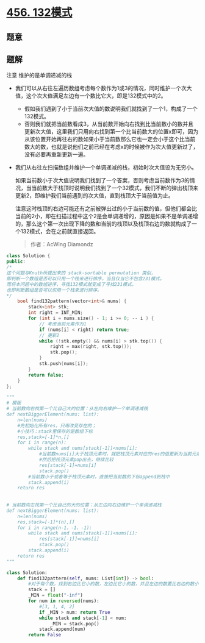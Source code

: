 #  [456. 132模式](https://leetcode-cn.com/problems/132-pattern/)

## 题意



## 题解

注意 维护的是单调递减的栈

-   我们可以从右往左遍历数组考虑每个数作为1或3的情况，同时维护一个次大值，这个次大值满足左边有一个数比它大，即是132模式中的2。

    -   假如我们遇到了小于当前次大值的数说明我们就找到了一个1，构成了一个132模式。
    -   否则我们就把当前数看成3，从当前数开始向右找到比当前数小的数并且更新次大值，这里我们只用向右找到第一个比当前数大的位置x即可，因为从该位置开始再往右的数如果小于当前数那么它也一定会小于这个比当前数大的数，也就是说他们之前已经在考虑x的时候被作为次大值更新过了，没有必要再重新更新一遍。

-   我们从右往左扫描数组并维护一个单调递减的栈，初始时次大值设为无穷小。

    如果当前数小于次大值说明我们找到了一个答案，否则考虑当前数作为3的情况，当当前数大于栈顶时说明我们找到了一个32模式，我们不断的弹出栈顶来更新2，即维护我们当前遇到的次大值，直到栈顶大于当前值为止。

    注意这时栈顶的右边可能还有之前被弹出过的小于当前数的值，但他们都会比当前的2小，即在扫描过程中这个2是会单调递增的，原因是如果不是单调递增的，那么这个第一次出现下降的数和当前的栈顶以及栈顶右边的数就构成了一个132模式，会在之前就直接返回。

    >    作者：AcWing Diamondz

```c++
class Solution {
public:
/*
这个问题与Knuth所提出来的 stack-sortable permutation 类似，
即判断一个数组是否可以只用一个栈来进行排序，当且仅当它不包含231模式。
而将本问题中的数组逆序，寻找132模式就变成了寻找231模式，
也即判断数组是否可以仅用一个栈来进行排序。
*/
    bool find132pattern(vector<int>& nums) {
        stack<int> stk;
        int right = INT_MIN;
        for (int i = nums.size() - 1; i >= 0; -- i ) {
            // 考虑当前元素作为1
            if (nums[i] < right) return true;
            // 更新2
            while (!stk.empty() && nums[i] > stk.top()) {
                right = max(right, stk.top());
                stk.pop();
            }
            stk.push(nums[i]);
        }
        return false;
    }
};
```



```python
"""
# 模板
# 当前数向右找第一个比自己大的位置：从左向右维护一个单调递减栈
def nextBiggerElement(nums: list):
    n=len(nums)
    #先初始化所有res，只用改变存在的；
    #小技巧：stack里保存的是数组下标
    res,stack=[-1]*n,[]
    for i in range(n):
        while stack and nums[stack[-1]]<nums[i]:
            #当前数nums[i]大于栈顶元素时，就把栈顶元素对应的res的值更新为当前元素
            #然后把栈顶元素pop出去，继续比较
            res[stack[-1]=nums[i]
            stack.pop()
        #当前数小于或者等于栈顶元素时，直接把当前数的下标append到栈中        
        stack.append(i)
    return res
                   
                
# 当前数向左找第一个比自己的大的位置：从左边向右边维护一个单调递减栈         
def nextBiggerElement(nums: list):
  	n=len(nums)
    res,stack=[-1]*(n),[]
    for i in range(n-1，-1，-1):
      	while stack and nums[stack[-1]]<nums[i]:
            res[stack[-1]]=nums[i]
            stack.pop()
        stack.append(i)
    return res   
"""

class Solution:
    def find132pattern(self, nums: List[int]) -> bool:
        #对于每个数，找到右边比它小的数，左边比它小的数，并且左边的数要比右边的数小。
        stack = []
        _MIN = float("-inf")
        for num in reversed(nums):
            #[3, 1, 4, 2]
            if _MIN > num: return True
            while stack and stack[-1] < num:
                _MIN = stack.pop()
            stack.append(num)
        return False     
```

